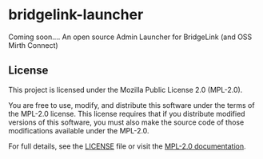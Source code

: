 # bridgelink-launcher
Coming soon....
An open source Admin Launcher for BridgeLink (and OSS Mirth Connect)
## License

This project is licensed under the Mozilla Public License 2.0 (MPL-2.0). 

You are free to use, modify, and distribute this software under the terms of the MPL-2.0 license. This license requires that if you distribute modified versions of this software, you must also make the source code of those modifications available under the MPL-2.0.

For full details, see the [LICENSE](LICENSE) file or visit the [MPL-2.0 documentation](https://www.mozilla.org/en-US/MPL/2.0/).
